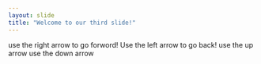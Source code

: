 ```yaml
---
layout: slide
title: "Welcome to our third slide!"
---
```

use the right arrow to go forword!
Use the left arrow to go back!
use the up arrow
use the down arrow
